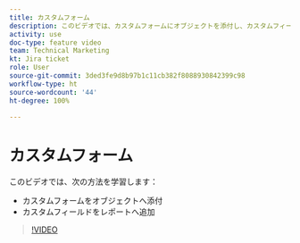 ```yaml
---
title: カスタムフォーム
description: このビデオでは、カスタムフォームにオブジェクトを添付し、カスタムフィールドをレポートに追加する方法を説明します。
activity: use
doc-type: feature video
team: Technical Marketing
kt: Jira ticket
role: User
source-git-commit: 3ded3fe9d8b97b1c11cb382f8088930842399c98
workflow-type: ht
source-wordcount: '44'
ht-degree: 100%

---
```


# カスタムフォーム

このビデオでは、次の方法を学習します：

* カスタムフォームをオブジェクトへ添付
* カスタムフィールドをレポートへ追加

>[!VIDEO](https://video.tv.adobe.com/v/335173/?quality=12)
